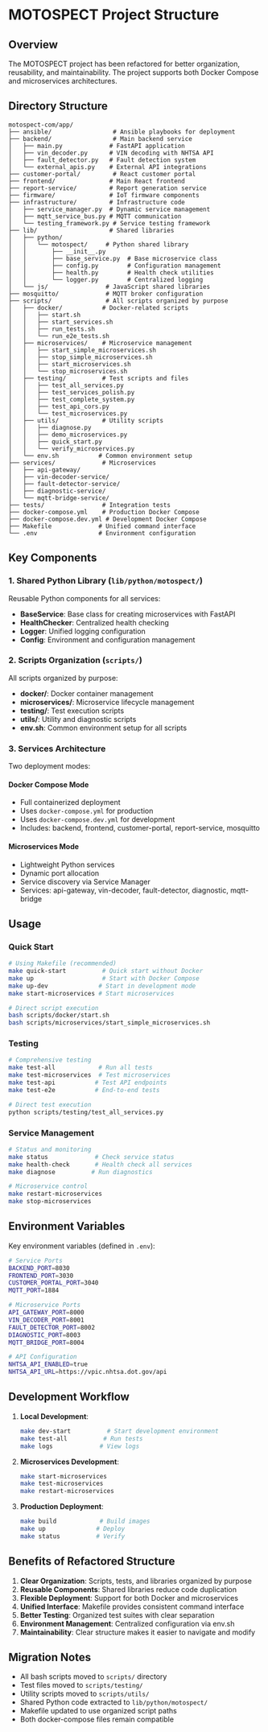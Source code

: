 # MOTOSPECT Project Structure

## Overview
The MOTOSPECT project has been refactored for better organization, reusability, and maintainability. The project supports both Docker Compose and microservices architectures.

## Directory Structure

```
motospect-com/app/
├── ansible/                 # Ansible playbooks for deployment
├── backend/                 # Main backend service
│   ├── main.py             # FastAPI application
│   ├── vin_decoder.py      # VIN decoding with NHTSA API
│   ├── fault_detector.py   # Fault detection system
│   └── external_apis.py    # External API integrations
├── customer-portal/         # React customer portal
├── frontend/               # Main React frontend
├── report-service/         # Report generation service
├── firmware/               # IoT firmware components
├── infrastructure/         # Infrastructure code
│   ├── service_manager.py  # Dynamic service management
│   ├── mqtt_service_bus.py # MQTT communication
│   └── testing_framework.py # Service testing framework
├── lib/                    # Shared libraries
│   ├── python/            
│   │   └── motospect/     # Python shared library
│   │       ├── __init__.py
│   │       ├── base_service.py  # Base microservice class
│   │       ├── config.py        # Configuration management
│   │       ├── health.py        # Health check utilities
│   │       └── logger.py        # Centralized logging
│   └── js/                # JavaScript shared libraries
├── mosquitto/             # MQTT broker configuration
├── scripts/               # All scripts organized by purpose
│   ├── docker/           # Docker-related scripts
│   │   ├── start.sh
│   │   ├── start_services.sh
│   │   ├── run_tests.sh
│   │   └── run_e2e_tests.sh
│   ├── microservices/    # Microservice management
│   │   ├── start_simple_microservices.sh
│   │   ├── stop_simple_microservices.sh
│   │   ├── start_microservices.sh
│   │   └── stop_microservices.sh
│   ├── testing/          # Test scripts and files
│   │   ├── test_all_services.py
│   │   ├── test_services_polish.py
│   │   ├── test_complete_system.py
│   │   ├── test_api_cors.py
│   │   └── test_microservices.py
│   ├── utils/            # Utility scripts
│   │   ├── diagnose.py
│   │   ├── demo_microservices.py
│   │   ├── quick_start.py
│   │   └── verify_microservices.py
│   └── env.sh           # Common environment setup
├── services/             # Microservices
│   ├── api-gateway/
│   ├── vin-decoder-service/
│   ├── fault-detector-service/
│   ├── diagnostic-service/
│   └── mqtt-bridge-service/
├── tests/                # Integration tests
├── docker-compose.yml    # Production Docker Compose
├── docker-compose.dev.yml # Development Docker Compose
├── Makefile             # Unified command interface
└── .env                 # Environment configuration

```

## Key Components

### 1. Shared Python Library (`lib/python/motospect/`)
Reusable Python components for all services:
- **BaseService**: Base class for creating microservices with FastAPI
- **HealthChecker**: Centralized health checking
- **Logger**: Unified logging configuration
- **Config**: Environment and configuration management

### 2. Scripts Organization (`scripts/`)
All scripts organized by purpose:
- **docker/**: Docker container management
- **microservices/**: Microservice lifecycle management
- **testing/**: Test execution scripts
- **utils/**: Utility and diagnostic scripts
- **env.sh**: Common environment setup for all scripts

### 3. Services Architecture
Two deployment modes:

#### Docker Compose Mode
- Full containerized deployment
- Uses `docker-compose.yml` for production
- Uses `docker-compose.dev.yml` for development
- Includes: backend, frontend, customer-portal, report-service, mosquitto

#### Microservices Mode
- Lightweight Python services
- Dynamic port allocation
- Service discovery via Service Manager
- Services: api-gateway, vin-decoder, fault-detector, diagnostic, mqtt-bridge

## Usage

### Quick Start
```bash
# Using Makefile (recommended)
make quick-start          # Quick start without Docker
make up                   # Start with Docker Compose
make up-dev              # Start in development mode
make start-microservices # Start microservices

# Direct script execution
bash scripts/docker/start.sh
bash scripts/microservices/start_simple_microservices.sh
```

### Testing
```bash
# Comprehensive testing
make test-all            # Run all tests
make test-microservices  # Test microservices
make test-api           # Test API endpoints
make test-e2e           # End-to-end tests

# Direct test execution
python scripts/testing/test_all_services.py
```

### Service Management
```bash
# Status and monitoring
make status             # Check service status
make health-check       # Health check all services
make diagnose          # Run diagnostics

# Microservice control
make restart-microservices
make stop-microservices
```

## Environment Variables

Key environment variables (defined in `.env`):
```bash
# Service Ports
BACKEND_PORT=8030
FRONTEND_PORT=3030
CUSTOMER_PORTAL_PORT=3040
MQTT_PORT=1884

# Microservice Ports
API_GATEWAY_PORT=8000
VIN_DECODER_PORT=8001
FAULT_DETECTOR_PORT=8002
DIAGNOSTIC_PORT=8003
MQTT_BRIDGE_PORT=8004

# API Configuration
NHTSA_API_ENABLED=true
NHTSA_API_URL=https://vpic.nhtsa.dot.gov/api
```

## Development Workflow

1. **Local Development**:
   ```bash
   make dev-start          # Start development environment
   make test-all          # Run tests
   make logs             # View logs
   ```

2. **Microservices Development**:
   ```bash
   make start-microservices
   make test-microservices
   make restart-microservices
   ```

3. **Production Deployment**:
   ```bash
   make build            # Build images
   make up              # Deploy
   make status          # Verify
   ```

## Benefits of Refactored Structure

1. **Clear Organization**: Scripts, tests, and libraries organized by purpose
2. **Reusable Components**: Shared libraries reduce code duplication
3. **Flexible Deployment**: Support for both Docker and microservices
4. **Unified Interface**: Makefile provides consistent command interface
5. **Better Testing**: Organized test suites with clear separation
6. **Environment Management**: Centralized configuration via env.sh
7. **Maintainability**: Clear structure makes it easier to navigate and modify

## Migration Notes

- All bash scripts moved to `scripts/` directory
- Test files moved to `scripts/testing/`
- Utility scripts moved to `scripts/utils/`
- Shared Python code extracted to `lib/python/motospect/`
- Makefile updated to use organized script paths
- Both docker-compose files remain compatible
